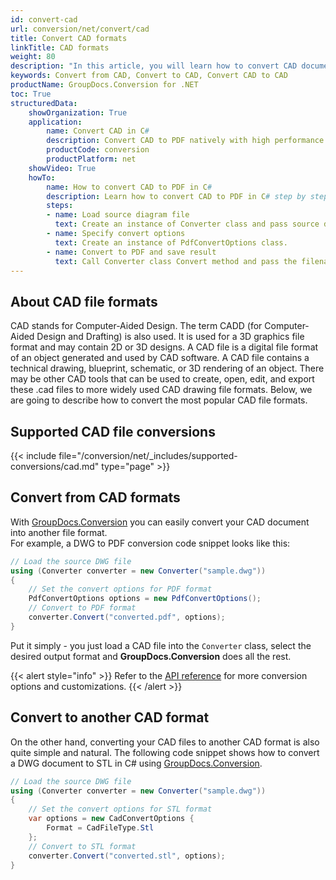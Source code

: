 ```yaml
---
id: convert-cad
url: conversion/net/convert/cad
title: Convert CAD formats
linkTitle: CAD formats
weight: 80
description: "In this article, you will learn how to convert CAD documents to other formats or another CAD format with GroupDocs.Conversion for .NET."
keywords: Convert from CAD, Convert to CAD, Convert CAD to CAD
productName: GroupDocs.Conversion for .NET
toc: True
structuredData:
    showOrganization: True
    application:    
        name: Convert CAD in C#    
        description: Convert CAD to PDF natively with high performance using C# language and GroupDocs.Conversion for .NET APIs
        productCode: conversion
        productPlatform: net 
    showVideo: True
    howTo:
        name: How to convert CAD to PDF in C# 
        description: Learn how to convert CAD to PDF in C# step by step
        steps:
        - name: Load source diagram file 
          text: Create an instance of Converter class and pass source diagram file path as a constructor parameter. You may specify absolute or relative file paths as per your requirements. 
        - name: Specify convert options 
          text: Create an instance of PdfConvertOptions class.
        - name: Convert to PDF and save result 
          text: Call Converter class Convert method and pass the filename for the converted PDF file and the PdfConvertOptions object from the previous step as parameters.
---
```


## About CAD file formats

CAD stands for Computer-Aided Design. The term CADD (for Computer-Aided Design and Drafting) is also used. It is used for a 3D graphics file format and may contain 2D or 3D designs. A CAD file is a digital file format of an object generated and used by CAD software. A CAD file contains a technical drawing, blueprint, schematic, or 3D rendering of an object. There may be other CAD tools that can be used to create, open, edit, and export these .cad files to more widely used CAD drawing file formats. Below, we are going to describe how to convert the most popular CAD file formats.

## Supported CAD file conversions

{{< include file="/conversion/net/_includes/supported-conversions/cad.md" type="page" >}}

## Convert from CAD formats

With [GroupDocs.Conversion](https://products.groupdocs.com/conversion/net) you can easily convert your CAD document into another file format.  
For example, a DWG to PDF conversion code snippet looks like this:

```csharp
// Load the source DWG file
using (Converter converter = new Converter("sample.dwg"))
{
    // Set the convert options for PDF format
    PdfConvertOptions options = new PdfConvertOptions();
    // Convert to PDF format
    converter.Convert("converted.pdf", options);
}
```

Put it simply - you just load a CAD file into the `Converter` class, select the desired output format and **GroupDocs.Conversion** does all the rest.  

{{< alert style="info" >}}
Refer to the [API reference](https://reference.groupdocs.com/conversion/net/groupdocs.conversion.options.convert) for more conversion options and customizations.
{{< /alert >}}

## Convert to another CAD format

On the other hand, converting your CAD files to another CAD format is also quite simple and natural.
The following code snippet shows how to convert a DWG document to STL in C# using [GroupDocs.Conversion](https://products.groupdocs.com/conversion/net).

```csharp
// Load the source DWG file
using (Converter converter = new Converter("sample.dwg"))
{
    // Set the convert options for STL format
    var options = new CadConvertOptions {
        Format = CadFileType.Stl
    };
    // Convert to STL format
    converter.Convert("converted.stl", options);
}
```
